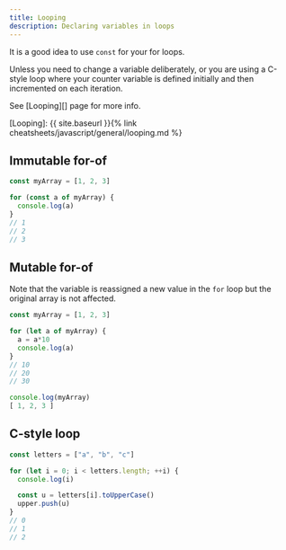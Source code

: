 ```yaml
---
title: Looping
description: Declaring variables in loops
---
```


It is a good idea to use `const` for your for loops.

Unless you need to change a variable deliberately, or you are using a C-style loop where your counter variable is defined initially and then incremented on each iteration.

See [Looping][] page for more info.

[Looping]: {{ site.baseurl }}{% link cheatsheets/javascript/general/looping.md %}


## Immutable for-of

```javascript
const myArray = [1, 2, 3]

for (const a of myArray) {
  console.log(a)
}
// 1
// 2
// 3
```

## Mutable for-of

Note that the variable is reassigned a new value in the `for` loop but the original array is not affected.

```javascript
const myArray = [1, 2, 3]

for (let a of myArray) {
  a = a*10
  console.log(a)
}
// 10
// 20
// 30

console.log(myArray)
[ 1, 2, 3 ]
```


## C-style loop

```javascript
const letters = ["a", "b", "c"]

for (let i = 0; i < letters.length; ++i) {
  console.log(i)

  const u = letters[i].toUpperCase()
  upper.push(u)
}
// 0
// 1
// 2

```
